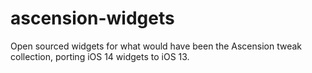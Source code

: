 # ascension-widgets
Open sourced widgets for what would have been the Ascension tweak collection, porting iOS 14 widgets to iOS 13.
